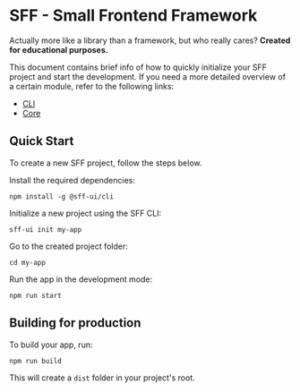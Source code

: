 # SFF - Small Frontend Framework
Actually more like a library than a framework, but who really cares? **Created for educational purposes.**

This document contains brief info of how to quickly initialize your SFF project and start the development.
If you need a more detailed overview of a certain module, refer to the following links:

- [CLI](/packages/cli/README.md)
- [Core](/packages/core/README.md)

## Quick Start

To create a new SFF project, follow the steps below.

Install the required dependencies:
```shell
npm install -g @sff-ui/cli
```
Initialize a new project using the SFF CLI:

```shell
sff-ui init my-app
```
Go to the created project folder:
```shell
cd my-app
```
Run the app in the development mode:
```shell
npm run start
```

## Building for production

To build your app, run:

```shell
npm run build
```

This will create a `dist` folder in your project's root.